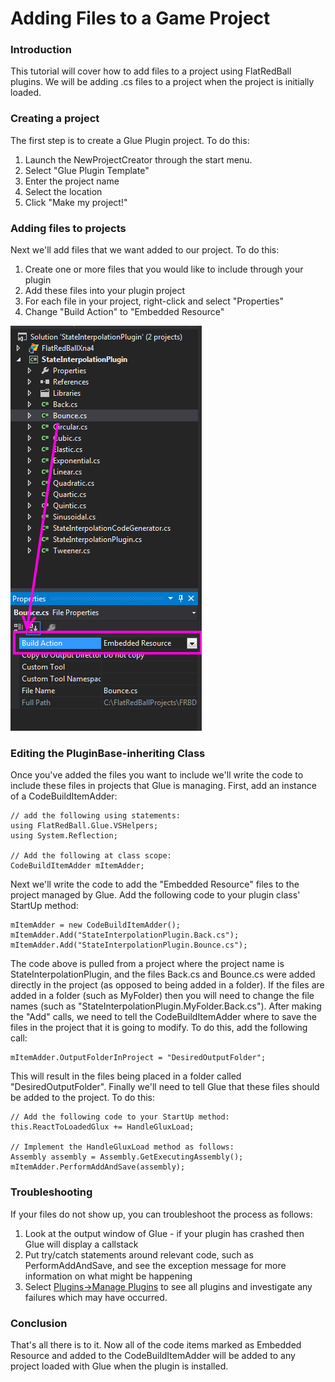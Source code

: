 # Adding Files to a Game Project

### Introduction

This tutorial will cover how to add files to a project using FlatRedBall plugins. We will be adding .cs files to a project when the project is initially loaded.

### Creating a project

The first step is to create a Glue Plugin project. To do this:

1. Launch the NewProjectCreator through the start menu.
2. Select "Glue Plugin Template"
3. Enter the project name
4. Select the location
5. Click "Make my project!"

### Adding files to projects

Next we'll add files that we want added to our project. To do this:

1. Create one or more files that you would like to include through your plugin
2. Add these files into your plugin project
3. For each file in your project, right-click and select "Properties"
4. Change "Build Action" to "Embedded Resource"

![BuildActionEmbeddedResource.png](../../media/migrated_media-BuildActionEmbeddedResource.png)

### Editing the PluginBase-inheriting Class

Once you've added the files you want to include we'll write the code to include these files in projects that Glue is managing. First, add an instance of a CodeBuildItemAdder:

```
// add the following using statements:
using FlatRedBall.Glue.VSHelpers;
using System.Reflection;

// Add the following at class scope:
CodeBuildItemAdder mItemAdder;
```

Next we'll write the code to add the "Embedded Resource" files to the project managed by Glue. Add the following code to your plugin class' StartUp method:

```
mItemAdder = new CodeBuildItemAdder();
mItemAdder.Add("StateInterpolationPlugin.Back.cs");
mItemAdder.Add("StateInterpolationPlugin.Bounce.cs");
```

The code above is pulled from a project where the project name is StateInterpolationPlugin, and the files Back.cs and Bounce.cs were added directly in the project (as opposed to being added in a folder). If the files are added in a folder (such as MyFolder) then you will need to change the file names (such as "StateInterpolationPlugin.MyFolder.Back.cs"). After making the "Add" calls, we need to tell the CodeBuildItemAdder where to save the files in the project that it is going to modify. To do this, add the following call:

```
mItemAdder.OutputFolderInProject = "DesiredOutputFolder";
```

This will result in the files being placed in a folder called "DesiredOutputFolder". Finally we'll need to tell Glue that these files should be added to the project. To do this:

```
// Add the following code to your StartUp method:
this.ReactToLoadedGlux += HandleGluxLoad;

// Implement the HandleGluxLoad method as follows:
Assembly assembly = Assembly.GetExecutingAssembly();
mItemAdder.PerformAddAndSave(assembly);
```

### Troubleshooting

If your files do not show up, you can troubleshoot the process as follows:

1. Look at the output window of Glue - if your plugin has crashed then Glue will display a callstack
2. Put try/catch statements around relevant code, such as PerformAddAndSave, and see the exception message for more information on what might be happening
3. Select [Plugins->Manage Plugins](../../frb/docs/index.php) to see all plugins and investigate any failures which may have occurred.

### Conclusion

That's all there is to it. Now all of the code items marked as Embedded Resource and added to the CodeBuildItemAdder will be added to any project loaded with Glue when the plugin is installed.
